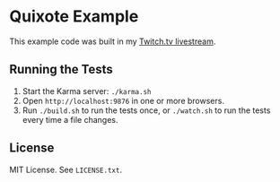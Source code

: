 Quixote Example
===========

This example code was built in my [Twitch.tv livestream](https://www.twitch.tv/jamesshorelive).


Running the Tests
-----------------

1. Start the Karma server: `./karma.sh`
2. Open `http://localhost:9876` in one or more browsers.
3. Run `./build.sh` to run the tests once, or `./watch.sh` to run the tests every time a file changes.


License
-------

MIT License. See `LICENSE.txt`.